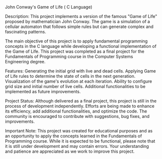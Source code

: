 John Conway's Game of Life ( C Language)

Description:
This project implements a version of the famous "Game of Life" proposed by mathematician John Conway. The game is a simulation of a cellular automaton that follows simple rules but can generate complex and fascinating patterns.

The main objective of this project is to apply fundamental programming concepts in the C language while developing a functional implementation of the Game of Life. This project was completed as a final project for the Fundamentals of Programming course in the Computer Systems Engineering degree.

Features:
Generating the initial grid with live and dead cells.
Applying Game of Life rules to determine the state of cells in the next generation.
Visualization of the game's evolution at each iteration.
Ability to configure grid size and initial number of live cells.
Additional functionalities to be implemented as future improvements.

Project Status:
Although delivered as a final project, this project is still in the process of development independently. Efforts are being made to enhance its efficiency, add additional functionalities, and optimize the code. The community is encouraged to contribute with suggestions, bug fixes, and improvements.

Important Note:
This project was created for educational purposes and as an opportunity to apply the concepts learned in the Fundamentals of Programming course. While it is expected to be functional, please note that it is still under development and may contain errors. Your understanding and patience are appreciated as we work to improve this project.
